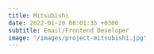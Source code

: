 ```yaml
---
title: Mitsubishi
date: 2022-01-20 08:01:35 +0300
subtitle: Email/Frontend Developer
image: '/images/project-mitsubishi.jpg'
---
```

